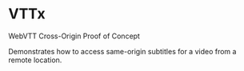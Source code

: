 # VTTx
WebVTT Cross-Origin Proof of Concept

Demonstrates how to access same-origin subtitles for a video from a remote location.
